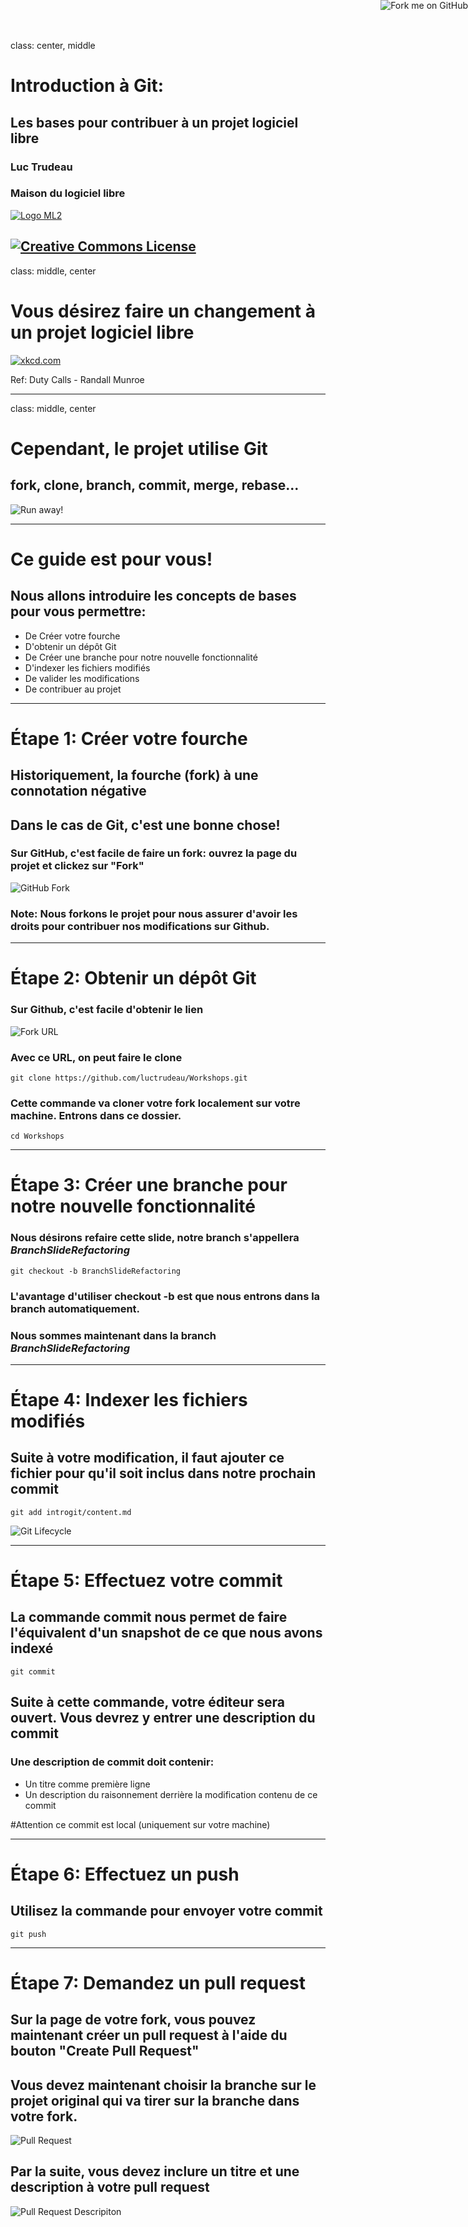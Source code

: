 class: center, middle

# Introduction à Git:
## Les bases pour contribuer à un projet logiciel libre
### Luc Trudeau
### Maison du logiciel libre
[![Logo ML2](images/LogoML2.png)](https://maisonlogiciellibre.org/)

<a href="https://github.com/luctrudeau/Workshops/"><img style="position: absolute; top: 0; right: 0; border: 0;" src="https://camo.githubusercontent.com/365986a132ccd6a44c23a9169022c0b5c890c387/68747470733a2f2f73332e616d617a6f6e6177732e636f6d2f6769746875622f726962626f6e732f666f726b6d655f72696768745f7265645f6161303030302e706e67" alt="Fork me on GitHub" data-canonical-src="https://s3.amazonaws.com/github/ribbons/forkme_right_red_aa0000.png"></a>

[![Creative Commons License](https://i.creativecommons.org/l/by-sa/4.0/88x31.png)](http://creativecommons.org/licenses/by-sa/4.0/)
---
class: middle, center

# Vous désirez faire un changement à un projet logiciel libre

[![xkcd.com](http://imgs.xkcd.com/comics/duty_calls.png)](https://xkcd.com/386/)

Ref: Duty Calls - Randall Munroe

---
class: middle, center

# Cependant, le projet utilise Git
## fork, clone, branch, commit, merge, rebase...  
![Run away!](images/runaway.gif)

---

# Ce guide est pour vous!
## Nous allons introduire les concepts de bases pour vous permettre:

 * De Créer votre fourche
 * D'obtenir un dépôt Git
 * De Créer une branche pour notre nouvelle fonctionnalité
 * D'indexer les fichiers modifiés
 * De valider les modifications
 * De contribuer au projet

---

# Étape 1: Créer votre fourche

## Historiquement, la fourche (fork) à une connotation négative

## Dans le cas de Git, c'est une bonne chose!

### Sur GitHub, c'est facile de faire un fork: ouvrez la page du projet et clickez sur "Fork"

![GitHub Fork](images/Bootcamp-Fork.png)

### Note: Nous forkons le projet pour nous assurer d'avoir les droits pour contribuer nos modifications sur Github.

---

# Étape 2: Obtenir un dépôt Git

### Sur Github, c'est facile d'obtenir le lien
![Fork URL](images/Fork-URL.png)

### Avec ce URL, on peut faire le clone
```
git clone https://github.com/luctrudeau/Workshops.git
```
### Cette commande va cloner votre fork localement sur votre machine. Entrons dans ce dossier.
```
cd Workshops
```

---

# Étape 3: Créer une branche pour notre nouvelle fonctionnalité

### Nous désirons refaire cette slide, notre branch s'appellera _BranchSlideRefactoring_
```
git checkout -b BranchSlideRefactoring
```
### L'avantage d'utiliser checkout -b est que nous entrons dans la branch automatiquement.
### Nous sommes maintenant dans la branch _BranchSlideRefactoring_

---

# Étape 4: Indexer les fichiers modifiés

## Suite à votre modification, il faut ajouter ce fichier pour qu'il soit inclus dans notre prochain commit

```
git add introgit/content.md
```

![Git Lifecycle](images/lifecycle.png)

---

# Étape 5: Effectuez votre commit

## La commande commit nous permet de faire l'équivalent d'un snapshot de ce que nous avons indexé
```
git commit
```
## Suite à cette commande, votre éditeur sera ouvert. Vous devrez y entrer une description du commit

### Une description de commit doit contenir:
* Un titre comme première ligne
* Un description du raisonnement derrière la modification contenu de ce commit

#Attention ce commit est local (uniquement sur votre machine)

---

# Étape 6: Effectuez un push

## Utilisez la commande pour envoyer votre commit

```
git push
```

---

# Étape 7: Demandez un pull request

## Sur la page de votre fork, vous pouvez maintenant créer un pull request à l'aide du bouton "Create Pull Request"

## Vous devez maintenant choisir la branche sur le projet original qui va tirer sur la branche dans votre fork.
![Pull Request](images/PullRequest.png)

## Par la suite, vous devez inclure un titre et une description à votre pull request
![Pull Request Descripiton](images/PullRequestDescription.png)
